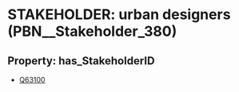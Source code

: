 # STAKEHOLDER: __urban designers__ (PBN__Stakeholder_380)

## Property: has_StakeholderID

* [Q63100](Q63100)

